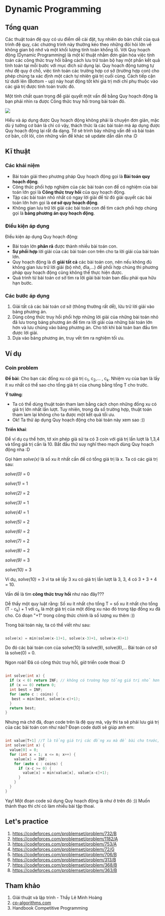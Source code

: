 # Dynamic Programming

## Tổng quan

Các thuật toán đệ quy có ưu điểm dễ cài đặt, tuy nhiên do bản chất của quá trình đệ quy, các chương trình này thường kéo theo những đòi hỏi lớn về không gian bộ nhớ và một khối lượng tính toán khổng lồ.
Với Quy hoạch động (Dynamic Programming) là một kĩ thuật nhằm đơn giản hóa việc tính toán các công thức truy hồi bằng cách lưu trữ toàn bộ hay một phần kết quả tính toán tại mỗi bước với mục đích sử dụng lại. 
Quy hoạch động tương tự như đệ quy ở chỗ, việc tính toán các trường hợp cơ sở (trường hợp con) cho phép chúng ta xác định một cách tự nhiên giá trị cuối cùng. Cách tiếp cận từ dưới lên (Bottom - up) này hoạt động tốt khi giá trị mới chỉ phụ thuộc vào các giá trị được tính toán trước đó.

Một tính chất quan trọng để giải quyết một vấn đề bằng Quy hoạch động là bạn phải nhìn ra được Công thức truy hồi trong bài toán đó.

<p><img src = "https://media.geeksforgeeks.org/wp-content/cdn-uploads/Dynamic-Programming-1-1024x512.png"></p>

Hiểu và áp dụng được Quy hoạch động không phải là chuyện đơn giản, mặc dù ý tưởng cơ bản là chỉ có vậy, thách thức là các bài toán mà áp dụng được Quy hoạch động lại rất đa dạng. 
Tớ sẽ trình bày những vấn đề và bài toán cơ bản, cốt lõi, còn những vấn đề khác sẽ update dần dần nha :D

## Kĩ thuật

### Các khái niệm

* Bài toán giải theo phương pháp Quy hoạch động gọi là **Bài toán quy hoạch động**.
* Công thức phối hợp nghiệm của các bài toán con để có nghiệm của bài toán lớn gọi là **Công thức truy hồi** của quy hoạch động.
* Tập các bài toán nhỏ nhất có ngay lời giải để từ đó giải quyết các bài toán lớn hơn gọi là **cơ sở quy hoạch động**.
* Không gian lưu trữ lời giải các bài toán con để tìm cách phối hợp chúng gọi là **bảng phương án quy hoạch động**.

### Điều kiện áp dụng

Điều kiện áp dụng Quy hoạch động:
* Bài toán lớn **phân rã** được thành nhiều bài toán con.
* **Sự phối hợp** lời giải của các bài toán con trên cho ta lời giải của bài toán lớn.
* Quy hoạch động là đi **giải tất cả** các bài toán con, nên nếu không đủ không gian lưu trữ lời giải (bộ nhớ, đĩa,...) để phối hợp chúng thì phương pháp quy hoạch động cũng không thể thực hiện được.
* Quá trình từ bài toán cơ sở tìm ra lời giải bài toán ban đầu phải qua hữu hạn bước.

### Các bước áp dụng

1. Giải tất cả các bài toán cơ sở (thông thường rất dễ), lữu trữ lời giải vào bảng phương án.
2. Dùng công thức truy hồi phối hợp những lời giải của những bài toán nhỏ đã lưu trong bảng phương án để tìm ra lời giải của những bài toán lớn hơn và lưu chúng vào bảng phương án. Cho tới khi bài toán ban đầu tìm được lời giải.
3. Dựa vào bảng phương án, truy vết tìm ra nghiệm tối ưu.

## Ví dụ

### Coin problem

**Đề bài**: Cho bạn các đồng xu có giá trị c<sub>1</sub>, c<sub>2</sub>,... , c<sub>k</sub>. Nhiệm vụ của bạn là lấy ít xu nhất có thể sao cho tổng giá trị của chung bằng tổng T cho trước.

**Ý tưởng**: 
* Ta có thể dùng thuật toán tham lam bằng cách chọn những đồng xu có giá trị lớn nhất lần lượt. Tuy nhiên, trong đa số trường hợp, thuật toán tham lam lại không cho ta được một kết quả tối ưu.
* Ok! Ta thử áp dụng Quy hoạch động cho bài toán này xem sao :))

**Triển khai**:

Để ví dụ cụ thể hơn, tớ xin phép giả sử ta có 3 coin với giá trị lần lượt là 1,3,4 và tổng giá trị cần là 10. Bắt đầu thử suy nghĩ theo mạch dùng Quy hoạch động nha :D

Gọi hàm *solve(x)* là số xu ít nhất cần để có tổng giá trị là x. Ta có các giá trị sau:

*solve(0)* = 0

*solve(1)* = 1

*solve(2)* = 2

*solve(3)* = 1

*solve(4)* = 1

*solve(5)* = 2

*solve(6)* = 2

*solve(7)* = 2

*solve(8)* = 2

*solve(9)* = 3

*solve(10)* = 3

Ví dụ, *solve(10)* = 3 vì ta sẽ lấy 3 xu có giá trị lần lượt là 3, 3, 4 có 3 + 3 + 4 = 10. 

Vấn đề là tìm **công thức truy hồi** như nào đây???

Dễ thấy một quy luật rằng: Số xu ít nhất cho tổng T = số xu ít nhất cho tổng (T - c<sub>k</sub>) + 1 với c<sub>k</sub> là một giá trị của một đồng xu nào đó trong tập đồng xu đã cho. 
Có đoạn "+1" trong công thức chính là số lượng xu thêm :))

Trong bài toán này, ta có thể viết như sau:

```C++

solve(x) = min(solve(x-1)+1, solve(x-3)+1, solve(x-4)+1)

```

Do đó các bài toán con của solve(10) là solve(9), solve(8),... Bài toán cơ sở là solve(0) = 0. 

Ngon roài! Đã có công thức truy hồi, giờ triển code thoai :D

```C++

int solve(int x) {
  if (x < 0) return INF; // không có trường hợp tổng giá trị nhỏ hơn 0 nên gán bằng vô cực nha
  if (x == 0) return 0;
  int best = INF;
  for (auto c : coins) {
   best = min(best, solve(x-c)+1);
  }
  return best;
}

``` 

Nhưng mà chờ đã, đoạn code trên là đệ quy mà, vậy thì ta sẽ phải lưu giá trị của các bài toán con như nào? Đoạn code dưới sẽ giúp anh em:

```C++

int value[T+1] //T là tổng giá trị các đồng xu mà đề bài cho trước, value là số xu ít nhất để đạt tổng giá trị T 
int solve(int x) {
  value[0] = 0;
  for (int x = 1; x <= n; x++) {  
    value[x] = INF;
    for (auto c : coins) {
      if (x-c >= 0) {
        value[x] = min(value[x], value[x-c]+1);
      }
    }
  }
}

```

Yay! Một đoạn code sử dụng Quy hoạch động là như ở trên đó :)) Muốn thành thạo thì chỉ có làm nhiều bài tập thoai.

## Let's practice

1. https://codeforces.com/problemset/problem/732/B
2. https://codeforces.com/problemset/problem/1182/A
3. https://codeforces.com/problemset/problem/753/A
4. https://codeforces.com/problemset/problem/72/G
5. https://codeforces.com/problemset/problem/706/B
6. https://codeforces.com/problemset/problem/313/B
7. https://codeforces.com/problemset/problem/368/B
8. https://codeforces.com/problemset/problem/363/B


## Tham khảo
1. Giải thuật và lập trình - Thầy Lê Minh Hoàng
2. [cp-algorithms.com](https://cp-algorithms.com/)
3. Handbook Competitive Programming
